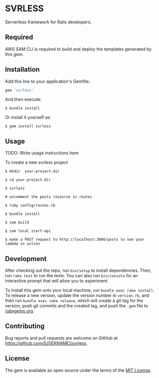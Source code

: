 # SVRLESS

Serverless framework for Rails developers.

## Required

AWS SAM CLI is required to build and deploy the templates generated by this gem.

## Installation

Add this line to your application's Gemfile:

```ruby
gem 'svrless'
```

And then execute:

    $ bundle install

Or install it yourself as:

    $ gem install svrless

## Usage

TODO: Write usage instructions here

To create a new svrless project
    
    $ mkdir  your-project-dir

    $ cd your-project-dir
    
    $ svrless

    # uncomment the posts resource in routes 

    $ ruby config/routes.rb 

    $ bundle install

    $ sam build

    $ sam local start-api

    $ make a POST request to http://localhost:3000/posts to see your lambda in action

## Development

After checking out the repo, run `bin/setup` to install dependencies. Then, run `rake test` to run the tests. You can also run `bin/console` for an interactive prompt that will allow you to experiment.

To install this gem onto your local machine, run `bundle exec rake install`. To release a new version, update the version number in `version.rb`, and then run `bundle exec rake release`, which will create a git tag for the version, push git commits and the created tag, and push the `.gem` file to [rubygems.org](https://rubygems.org).

## Contributing

Bug reports and pull requests are welcome on GitHub at https://github.com/[USERNAME]/svrless.

## License

The gem is available as open source under the terms of the [MIT License](https://opensource.org/licenses/MIT).
